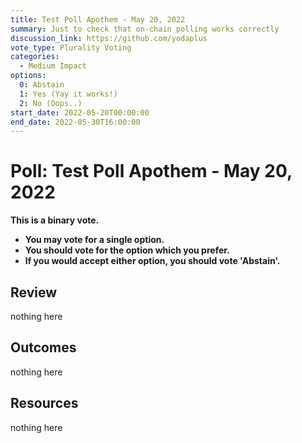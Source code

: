 ```yaml
---
title: Test Poll Apothem - May 20, 2022
summary: Just to check that on-chain polling works correctly
discussion_link: https://github.com/yodaplus
vote_type: Plurality Voting
categories:
  - Medium Impact
options:
  0: Abstain
  1: Yes (Yay it works!)
  2: No (Oops..)
start_date: 2022-05-20T00:00:00
end_date: 2022-05-30T16:00:00
---
```


# Poll: Test Poll Apothem - May 20, 2022

**This is a binary vote.**

- **You may vote for a single option.**
- **You should vote for the option which you prefer.**
- **If you would accept either option, you should vote 'Abstain'.**

## Review

nothing here

## Outcomes

nothing here

## Resources

nothing here
